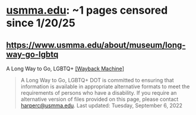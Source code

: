 



# [usmma.edu](usmma.edu): ~1 pages censored since 1/20/25

## https://www.usmma.edu/about/museum/long-way-go-lgbtq


A Long Way to Go, LGBTQ+ [[Wayback Machine]](https://web.archive.org/web/20240000000000*/https://www.usmma.edu/about/museum/long-way-go-lgbtq)

> A Long Way to Go, LGBTQ+ DOT is committed to ensuring that information is available in appropriate alternative formats to meet the requirements of persons who have a disability. If you require an alternative version of files provided on this page, please contact harperc@usmma.edu. Last updated: Tuesday, September 6, 2022